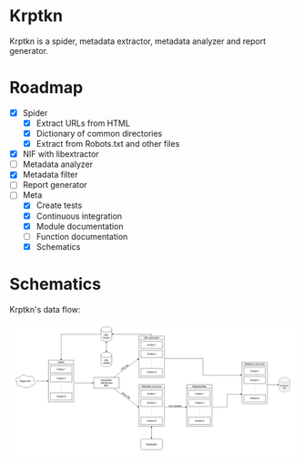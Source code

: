 # Krptkn

Krptkn is a spider, metadata extractor, metadata analyzer and report generator.

# Roadmap

- [x] Spider
  - [x] Extract URLs from HTML
  - [x] Dictionary of common directories
  - [x] Extract from Robots.txt and other files
- [x] NIF with libextractor
- [ ] Metadata analyzer
- [x] Metadata filter
- [ ] Report generator
- [ ] Meta
  - [x] Create tests
  - [x] Continuous integration
  - [x] Module documentation
  - [ ] Function documentation
  - [x] Schematics

# Schematics

Krptkn's data flow:

![alt text](final_form.png "Data flow for krptkn")
